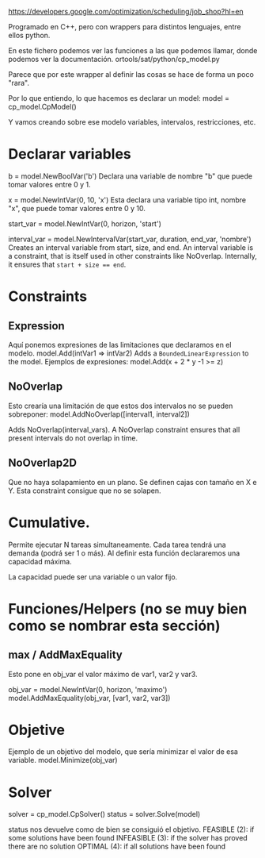 https://developers.google.com/optimization/scheduling/job_shop?hl=en

Programado en C++, pero con wrappers para distintos lenguajes, entre ellos python.

En este fichero podemos ver las funciones a las que podemos llamar, donde podemos ver la documentación.
ortools/sat/python/cp_model.py

Parece que por este wrapper al definir las cosas se hace de forma un poco "rara".

Por lo que entiendo, lo que hacemos es declarar un model:
model = cp_model.CpModel()

Y vamos creando sobre ese modelo variables, intervalos, restricciones, etc.

# Declarar variables
b = model.NewBoolVar('b')
Declara una variable de nombre "b" que puede tomar valores entre 0 y 1.

x = model.NewIntVar(0, 10, 'x')
Esta declara una variable tipo int, nombre "x", que puede tomar valores entre 0 y 10.

start_var = model.NewIntVar(0, horizon, 'start')

interval_var = model.NewIntervalVar(start_var, duration, end_var, 'nombre')
Creates an interval variable from start, size, and end.
An interval variable is a constraint, that is itself used in other constraints like NoOverlap.
Internally, it ensures that `start + size == end`.


# Constraints

## Expression
Aquí ponemos expresiones de las limitaciones que declaramos en el modelo.
model.Add(intVar1 => intVar2)
Adds a `BoundedLinearExpression` to the model.
Ejemplos de expresiones:
model.Add(x + 2 * y -1 >= z)


## NoOverlap
Esto crearía una limitación de que estos dos intervalos no se pueden sobreponer:
model.AddNoOverlap([interval1, interval2])

Adds NoOverlap(interval_vars).
A NoOverlap constraint ensures that all present intervals do not overlap in time.

## NoOverlap2D
Que no haya solapamiento en un plano.
Se definen cajas con tamaño en X e Y.
Esta constraint consigue que no se solapen.


# Cumulative.
Permite ejecutar N tareas simultaneamente.
Cada tarea tendrá una demanda (podrá ser 1 o más).
Al definir esta función declararemos una capacidad máxima.

La capacidad puede ser una variable o un valor fijo.


# Funciones/Helpers (no se muy bien como se nombrar esta sección)

## max / AddMaxEquality
Esto pone en obj_var el valor máximo de var1, var2 y var3.

obj_var = model.NewIntVar(0, horizon, 'maximo')
model.AddMaxEquality(obj_var, [var1, var2, var3])


# Objetive

Ejemplo de un objetivo del modelo, que sería minimizar el valor de esa variable.
model.Minimize(obj_var)


# Solver
solver = cp_model.CpSolver()
status = solver.Solve(model)


status nos devuelve como de bien se consiguió el objetivo.
FEASIBLE (2):   if some solutions have been found
INFEASIBLE (3): if the solver has proved there are no solution
OPTIMAL (4):    if all solutions have been found
